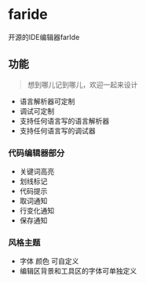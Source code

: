 # faride
开源的IDE编辑器farIde

## 功能
> 想到哪儿记到哪儿，欢迎一起来设计
* 语言解析器可定制
* 调试可定制
* 支持任何语言写的语言解析器
* 支持任何语言写的调试器

### 代码编辑器部分
- 关键词高亮
- 划线标记
- 代码提示
- 取词通知
- 行变化通知
- 保存通知

### 风格主题
- 字体  颜色 可自定义
- 编辑区背景和工具区的字体可单独定义


